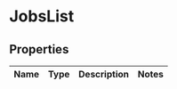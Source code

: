 # JobsList

## Properties
Name | Type | Description | Notes
------------ | ------------- | ------------- | -------------
